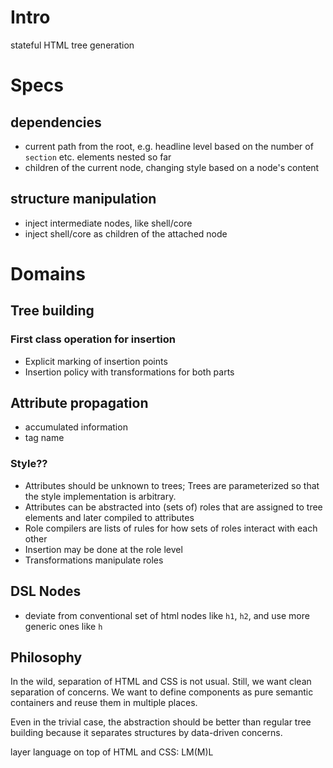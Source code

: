 # Intro

stateful HTML tree generation

# Specs

## dependencies

* current path from the root, e.g. headline level based on the number of `section` etc. elements nested so far
* children of the current node, changing style based on a node's content

## structure manipulation
* inject intermediate nodes, like shell/core
* inject shell/core as children of the attached node

# Domains

## Tree building

### First class operation for insertion
* Explicit marking of insertion points
* Insertion policy with transformations for both parts

## Attribute propagation

* accumulated information
* tag name

### Style??
* Attributes should be unknown to trees; Trees are parameterized so that the style implementation is arbitrary.
* Attributes can be abstracted into (sets of) roles that are assigned to tree elements and later compiled to attributes
* Role compilers are lists of rules for how sets of roles interact with each other
* Insertion may be done at the role level
* Transformations manipulate roles

## DSL Nodes
* deviate from conventional set of html nodes like `h1`, `h2`, and use more generic ones like `h`

## Philosophy
In the wild, separation of HTML and CSS is not usual.
Still, we want clean separation of concerns.
We want to define components as pure semantic containers and reuse them in multiple places.

Even in the trivial case, the abstraction should be better than regular tree building because it separates structures by
data-driven concerns.

layer language on top of HTML and CSS: LM(M)L
